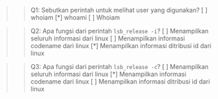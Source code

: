 >>Q1: Sebutkan perintah untuk melihat user yang digunakan? 
[ ] whoiam
[*] whoami
[ ] Whoiam 

>>Q2: Apa fungsi dari perintah `lsb_release -i`? 
[ ] Menampilkan seluruh informasi dari linux
[ ] Menampilkan informasi codename dari linux
[*] Menampilkan informasi ditribusi id dari linux
	
>>Q3: Apa fungsi dari perintah `lsb_release -c`? 
[ ] Menampilkan seluruh informasi dari linux
[*] Menampilkan informasi codename dari linux
[ ] Menampilkan informasi ditribusi id dari linux